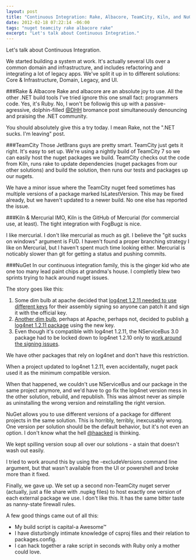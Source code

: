 ```yaml
---
layout: post
title: "Continuous Integration: Rake, Albacore, TeamCity, Kiln, and NuGet"
date: 2012-02-18 07:22:14 -06:00
tags: "nuget teamcity rake albacore rake"
excerpt: "Let's talk about Continuous Integration."
---
```

Let's talk about Continuous Integration. 

We started building a system at work. It's actually several UIs over a common domain and infrastructure, and includes refactoring and integrating a lot of legacy apps. We've split it up in to different solutions: Core & Infrastructure, Domain, Legacy, and UI.

###Rake & Albacore
Rake and albacore are an absolute joy to use. All the other .NET build tools I've tried ignore this one small fact: programmers code. Yes, it's Ruby. No, I won't be followig this up with a passive-agressive, dolphin-filled [@DHH](http://twitter.com/dhh) bromance post simultaneously denouncing and praising the .NET community.

You should absolutely give this a try today. I mean Rake, not the ".NET sucks. I'm leaving" post.

###TeamCity
Those JetBrans guys are pretty smart. TeamCity just gets it right. It's easy to set up. We're using a nightly build of TeamCity 7 so we can easily host the nuget packages we build. TeamCity checks out the code from Kiln, runs rake to update dependencies (nuget packages from our other solutions) and build the solution, then runs our tests and packages up our nugets. 

We have a minor issue where the TeamCity nuget feed sometimes has multiple versions of a package marked IsLatestVersion. This may be fixed already, but we haven't updated to a newer build. No one else has reported the issue.

###Kiln & Mercurial
IMO, Kiln is the GitHub of Mercurial (for commercial use, at least). The tight integration with FogBugz is nice. 

I like mercurial. I don't like mercurial as much as git. I believe the "git sucks on windows" argument is FUD. I haven't found a proper branching strategy I like on Mercurial, but I haven't spent much time looking either. Mercurial is noticably slower than git for getting a status and pushing commits.

###NuGet
In our continuous integration family, this is the ginger kid who ate one too many lead paint chips at grandma's house. I completly blew two sprints trying to hack around nuget issues.

The story goes like this:

1. Some dim bulb at apache decided that [log4net 1.2.11 needed to use different keys](http://logging.apache.org/log4net/release/faq.html#two-snks) for their assembly signing so anyone can patch it and sign it with the official key.
2. [Another dim bulb](http://nuget.org/profiles/cincura.net), perhaps at Apache, perhaps not, decided to publish [a log4net 1.2.11 package](http://nuget.org/packages/log4net) using the new key.
3. Even though it's compatible with log4net 1.2.11, the NServiceBus 3.0 package had to be locked down to log4net 1.2.10 only to [work around the signing issues](http://tech.groups.yahoo.com/group/nservicebus/message/12489). 

We have other packages that rely on log4net and don't have this restriction.

When a project updated to log4net 1.2.11, even accidentally, nuget pack used it as the minimum compatible version.

When that happened, we couldn't use NServiceBus and our package in the same project anymore, and we'd have to go fix the log4net version mess in the other solution, rebuild, and republish. This was almost never as simple as uninstalling the wrong version and reinstalling the right version.

NuGet allows you to use different versions of a package for different projects in the same solution. This is horribly, terribly, inexcusably wrong. One version per solution should be the default behavior, but it's not even an option. I don't know what the hell [@haacked](http://twitter.com/haacked) is thinking.

We kept spilling version soup all over our solutions - a stain that doesn't wash out easily.

I tried to work around this by using the -excludeVersions command line argument, but that wasn't available from the UI or powershell and broke more than it fixed.

Finally, we gave up. We set up a second non-TeamCity nuget server (actually, just a file share with .nupkg files) to host exactly one version of each external package we use. I don't like this. It has the same bitter taste as nanny-state firewall rules.

A few good things came out of all this:

* My build script is capital-a Awesome&trade;
* I have disturbingly intimate knowledge of csproj files and their relation to packages.config.
* I can hack together a rake script in seconds with Ruby only a mother could love.